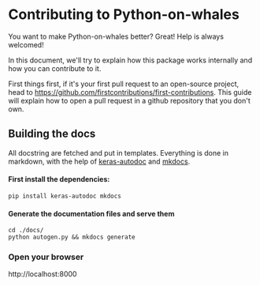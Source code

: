 # Contributing to Python-on-whales

You want to make Python-on-whales better? Great! Help is always welcomed!

In this document, we'll try to explain how this package works internally and how you can 
contribute to it.

First things first, if it's your first pull request to an open-source project, head to
https://github.com/firstcontributions/first-contributions. This guide will explain 
how to open a pull request in a github repository that you don't own.

## Building the docs

All docstring are fetched and put in templates. Everything is done in markdown, 
with the help of [keras-autodoc](https://gabrieldemarmiesse.github.io/keras-autodoc/) and
[mkdocs](https://www.mkdocs.org/).

#### First install the dependencies:

```
pip install keras-autodoc mkdocs
```

#### Generate the documentation files and serve them
```
cd ./docs/
python autogen.py && mkdocs generate
```

### Open your browser

http://localhost:8000
